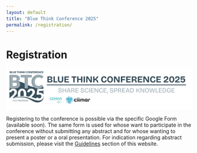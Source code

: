 ```yaml
---
layout: default
title: "Blue Think Conference 2025"
permalink: /registration/
---
```


# Registration

![BTC25 Header](/assets/images/BTC25_Header.png)

Registering to the conference is possible via the specific Google Form (available soon).
The same form is used for whose want to participate in the conference without submitting any abstract and for whose wanting to present a poster or a oral presentation.
For indication regarding abstract submission, please visit the [Guidelines]([url](https://phdcommitee.github.io/btc2025/guidelines/)) section of this website.

